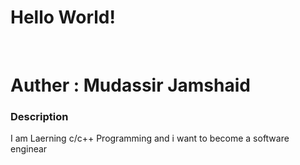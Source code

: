 # Hello World!
<br>
<h1>Auther : Mudassir Jamshaid</h1>
<h3>Description</h3>
I am Laerning  c/c++ Programming and i want to become a software enginear 
<br>
